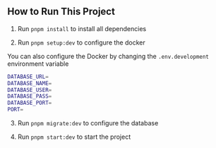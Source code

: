 ## How to Run This Project

1. Run `pnpm install` to install all dependencies

2. Run `pnpm setup:dev` to configure the docker

You can also configure the Docker by changing the `.env.development` environment variable

```bash
DATABASE_URL=
DATABASE_NAME=
DATABASE_USER=
DATABASE_PASS=
DATABASE_PORT=
PORT=
```

3. Run `pnpm migrate:dev` to configure the database

4. Run `pnpm start:dev` to start the project
